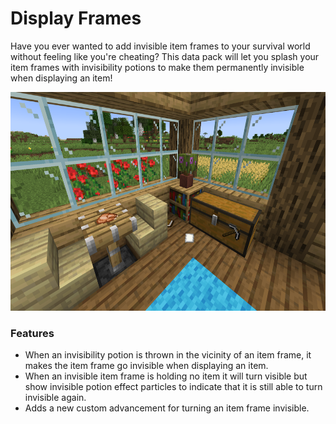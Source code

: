 # Display Frames<!--$headerTitle--><!--$pmc:delete-->

Have you ever wanted to add invisible item frames to your survival world without feeling like you're cheating? This data pack will let you splash your item frames with invisibility potions to make them permanently invisible when displaying an item! <!--$pmc:headerSize-->

<img src="images/display_frames_example.png" alt="Display frames in use" height="350"/> <!--$localAssetToURL--> <!--$modrinth:replaceWithVideo--> <!--$pmc:delete-->

### Features
- When an invisibility potion is thrown in the vicinity of an item frame, it makes the item frame go invisible when displaying an item.
- When an invisible item frame is holding no item it will turn visible but show invisible potion effect particles to indicate that it is still able to turn invisible again.
- Adds a new custom advancement for turning an item frame invisible.

